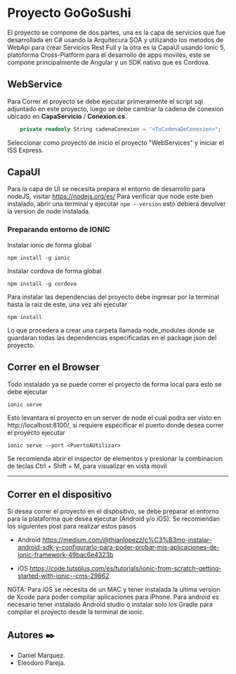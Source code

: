 

# Proyecto GoGoSushi

El proyecto se compone de dos partes, una es la capa de servicios que fue desarrollada en C# usando la Arquitecura SOA y utilizando los metodos de WebApi para crear Servicios Rest Full y la otra es la CapaUI usando ionic 5, platoforma Cross-Platform para el desarrollo de apps moviles, este  se compone principalmente de Angular y un SDK nativo que es Cordova.

## WebService

Para Correr el proyecto se debe ejecutar primeramente el script sql adjuntado en este proyecto, luego se debe cambiar la cadena de conexion ubicado en **CapaServicio** / **Conexion.cs**.

```csharp
    private readonly String cadenaConexion = "<TuCadenaDeConexion>";
```

Seleccionar como proyecto de inicio el proyecto "WebServices" y iniciar el ISS Express.

## CapaUI
Para la capa de UI se necesita prepara el entorno de desarrollo para nodeJS, visitar https://nodejs.org/es/
Para verificar que node este bien instalado, abrir una terminal y ejecutar ```npm --version``` esto debiera devolver la version de node instalada.

### Preparando entorno de IONIC

Instalar ionic de forma global 
```
npm install -g ionic
```

Instalar cordova de forma global
```
npm install -g cordova
```

Para instalar las dependencias del proyecto debe ingresar por la terminal hasta la raiz de este, una vez ahi ejecutar 
```
npm install
```
Lo que procedera a crear una carpeta llamada node_modules donde se guardaran todas las dependencias especificadas en el package.json del proyecto.

## Correr en el Browser
Todo instalado ya se puede correr el proyecto de forma local para esto se debe ejecutar
```
ionic serve
```
Esto levantara el proyecto en un server de node el cual podra ser visto en http://localhost:8100/, si requiere especificar el puerto donde desea correr el proyecto ejecutar 
```
ionic serve --port <PuertoAUtilizar>
```

Se recomienda abrir el inspector de elementos y presionar la combinacion de teclas Ctrl + Shift + M, para visualizar en vista movil

--------------------

## Correr en el dispositivo
Si desea correr el proyecto en el dispositivo, se debe preparar el entorno para la plataforma que desea ejecutar (Android y/o iOS).
Se recomiendan los siguientes post para realizar estos pasos

- Android
https://medium.com/@thianlopezz/c%C3%B3mo-instalar-android-sdk-y-configurarlo-para-poder-probar-mis-aplicaciones-de-ionic-framework-49bac6e4323b

- iOS
https://code.tutsplus.com/es/tutorials/ionic-from-scratch-getting-started-with-ionic--cms-29862

NOTA: Para iOS se necesita de un MAC y tener instalada la ultima version de Xcode para poder compilar aplicaciones para iPhone. 
Para android es necesario tener instalado Android studio o instalar solo los Gradle para compilar el proyecto desde la terminal de ionic.


## Autores ✒️

- Daniel Marquez. 
- Eleodoro Pareja. 